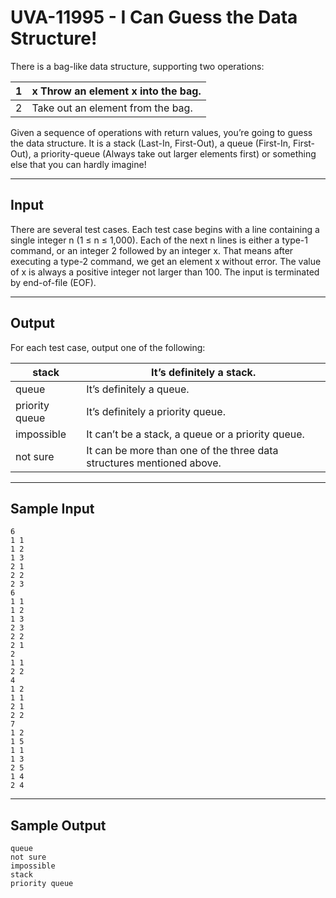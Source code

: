 # UVA-11995 - I Can Guess the Data Structure!

There is a bag-like data structure, supporting two operations:

| 1 | x Throw an element x into the bag. |
|---|---|
| 2 | Take out an element from the bag. |

Given a sequence of operations with return values, you’re going to guess the data structure. It is a stack (Last-In, First-Out), a queue (First-In, First-Out), a priority-queue (Always take out larger elements first) or something else that you can hardly imagine!

---
## Input

There are several test cases. Each test case begins with a line containing a single integer n (1 ≤ n ≤ 1,000). Each of the next n lines is either a type-1 command, or an integer 2 followed by an integer x. That means after executing a type-2 command, we get an element x without error. The value of x is always a positive integer not larger than 100. The input is terminated by end-of-file (EOF).

---
## Output

For each test case, output one of the following:

| stack | It’s definitely a stack. |
|---|---|
| queue | It’s definitely a queue. |
| priority queue | It’s definitely a priority queue. |
| impossible | It can’t be a stack, a queue or a priority queue. |
| not sure | It can be more than one of the three data structures mentioned above. |

---
## Sample Input

```
6
1 1
1 2
1 3
2 1
2 2
2 3
6
1 1
1 2
1 3
2 3
2 2
2 1
2
1 1
2 2
4
1 2
1 1
2 1
2 2
7
1 2
1 5
1 1
1 3
2 5
1 4
2 4
```

---
## Sample Output

```
queue
not sure
impossible
stack
priority queue
```
